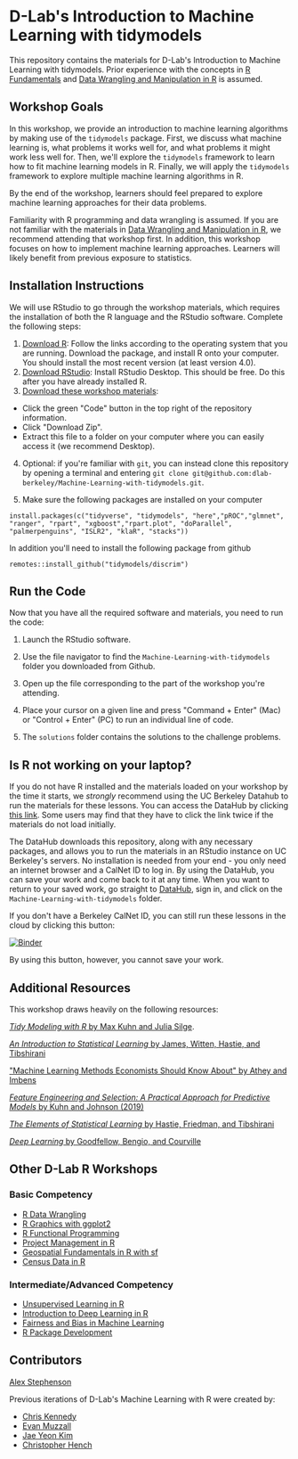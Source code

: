 # D-Lab's Introduction to Machine Learning with tidymodels 

This repository contains the materials for D-Lab's Introduction to Machine Learning with tidymodels. Prior experience with the concepts in [R Fundamentals](https://github.com/dlab-berkeley/R-Fundamentals) and [Data Wrangling and Manipulation in R](https://github.com/dlab-berkeley/R-Data-Wrangling) is assumed. 

## Workshop Goals 

In this workshop, we provide an introduction to machine learning algorithms by making use of the `tidymodels` package. First, we discuss what machine learning is, what problems it works well for, and what problems it might work less well for. Then, we'll explore the `tidymodels` framework to learn how to fit machine learning models in R. Finally, we will apply the `tidymodels` framework to explore multiple machine learning algorithms in R. 

By the end of the workshop, learners should feel prepared to explore machine learning approaches for their data problems. 

Familiarity with R programming and data wrangling is assumed. If you are not familiar with the materials in [Data Wrangling and Manipulation in R](https://github.com/dlab-berkeley/R-Data-Wrangling), we recommend attending that workshop first. In addition, this workshop focuses on how to implement machine learning approaches. Learners will likely benefit from previous exposure to statistics. 

## Installation Instructions

We will use RStudio to go through the workshop materials, which requires the installation of both the R language and the RStudio software. Complete the following steps:

1. [Download R](https://cloud.r-project.org/): Follow the links according to the operating system that you are running. Download the package, and install R onto your computer. You should install the most recent version (at least version 4.0).
2. [Download RStudio](https://rstudio.com/products/rstudio/download/#download): Install RStudio Desktop. This should be free. Do this after you have already installed R.
3. [Download these workshop materials](https://github.com/dlab-berkeley/R-Fundamentals): 

* Click the green "Code" button in the top right of the repository information.
* Click "Download Zip".
* Extract this file to a folder on your computer where you can easily access it (we recommend Desktop).

4. Optional: if you're familiar with `git`, you can instead clone this repository by opening a terminal and entering `git clone git@github.com:dlab-berkeley/Machine-Learning-with-tidymodels.git`.

5. Make sure the following packages are installed on your computer 

```
install.packages(c("tidyverse", "tidymodels", "here","pROC","glmnet", "ranger", "rpart", "xgboost","rpart.plot", "doParallel", "palmerpenguins", "ISLR2", "klaR", "stacks"))
```

In addition you'll need to install the following package from github 

```
remotes::install_github("tidymodels/discrim")
```

## Run the Code

Now that you have all the required software and materials, you need to run the code:

1. Launch the RStudio software.

2. Use the file navigator to find the `Machine-Learning-with-tidymodels` folder you downloaded from Github.

3. Open up the file corresponding to the part of the workshop you're attending.

4. Place your cursor on a given line and press "Command + Enter" (Mac) or "Control + Enter" (PC) to run an individual line of code. 

5. The `solutions` folder contains the solutions to the challenge problems.

## Is R not working on your laptop?

If you do not have R installed and the materials loaded on your workshop by the time it starts, we *strongly* recommend using the UC Berkeley Datahub to run the materials for these lessons. You can access the DataHub by clicking [this link](https://datahub.berkeley.edu/hub/user-redirect/git-pull?repo=https%3A%2F%2Fgithub.com%2Fdlab-berkeley%2FMachine-Learning-with-tidymodels&urlpath=rstudio%2F&branch=main). Some users may find that they have to click the link twice if the materials do not load initially. 

The DataHub downloads this repository, along with any necessary packages, and allows you to run the materials in an RStudio instance on UC Berkeley's servers. No installation is needed from your end - you only need an internet browser and a CalNet ID to log in. By using the DataHub, you can save your work and come back to it at any time. When you want to return to your saved work, go straight to [DataHub](https://datahub.berkeley.edu), sign in, and click on the `Machine-Learning-with-tidymodels` folder.

If you don't have a Berkeley CalNet ID, you can still run these lessons in the cloud by clicking this button:

[![Binder](http://mybinder.org/badge.svg)](https://mybinder.org/v2/gh/dlab-berkeley/Machine-Learning-with-tidymodels/HEAD)

By using this button, however, you cannot save your work.

## Additional Resources 

This workshop draws heavily on the following resources: 

[*Tidy Modeling with R* by Max Kuhn and Julia Silge](https://www.tmwr.org/).

[*An Introduction to Statistical Learning* by James, Witten, Hastie, and Tibshirani](https://www.statlearning.com/)

["Machine Learning Methods Economists Should Know About" by Athey and Imbens](https://arxiv.org/abs/1903.10075)

[*Feature Engineering and Selection: A Practical Approach for Predictive Models* by Kuhn and Johnson (2019)](http://www.feat.engineering/data-splitting.html)

[*The Elements of Statistical Learning* by Hastie, Friedman, and Tibshirani](https://link.springer.com/book/10.1007/978-0-387-21606-5)

[*Deep Learning* by Goodfellow, Bengio, and Courville](https://www.deeplearningbook.org/)

## Other D-Lab R Workshops

### Basic Competency 

- [R Data Wrangling](https://github.com/dlab-berkeley/R-Data-Wrangling)
- [R Graphics with ggplot2](https://github.com/dlab-berkeley/R-graphics)
- [R Functional Programming](https://github.com/dlab-berkeley/R-functional-programming)
- [Project Management in R](https://github.com/dlab-berkeley/efficient-reproducible-project-management-in-R)
- [Geospatial Fundamentals in R with sf](https://github.com/dlab-berkeley/Geospatial-Fundamentals-in-R-with-sf)
- [Census Data in R](https://github.com/dlab-berkeley/Census-Data-in-R)

### Intermediate/Advanced Competency

- [Unsupervised Learning in R](https://github.com/dlab-berkeley/Unsupervised-Learning-in-R)
- [Introduction to Deep Learning in R](https://github.com/dlab-berkeley/Deep-Learning-in-R)
- [Fairness and Bias in Machine Learning](https://github.com/dlab-berkeley/fairML)
- [R Package Development](https://github.com/dlab-berkeley/R-package-development)

## Contributors 

[Alex Stephenson](https://github.com/asteves/)

Previous iterations of D-Lab's Machine Learning with R were created by: 

- [Chris Kennedy](https://ck37.com/)
- [Evan Muzzall](https://github.com/EastBayEv)
- [Jae Yeon Kim](https://jaeyk.github.io/)
- [Christopher Hench](https://github.com/henchc)
